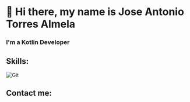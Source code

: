 # 👋 Hi there, my name is Jose Antonio Torres Almela
### I'm a Kotlin Developer

## Skills:

![Git](https://img.shields.io/badge/-Git-black?style=flat-square&logo=git)

## Contact me:




